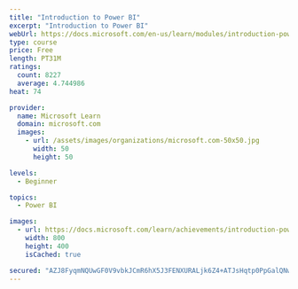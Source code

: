 ```yaml
---
title: "Introduction to Power BI"
excerpt: "Introduction to Power BI"
webUrl: https://docs.microsoft.com/en-us/learn/modules/introduction-power-bi/
type: course
price: Free
length: PT31M
ratings:
  count: 8227
  average: 4.744986
heat: 74

provider:
  name: Microsoft Learn
  domain: microsoft.com
  images:
    - url: /assets/images/organizations/microsoft.com-50x50.jpg
      width: 50
      height: 50

levels:
  - Beginner

topics:
  - Power BI

images:
  - url: https://docs.microsoft.com/learn/achievements/introduction-power-bi-social.png
    width: 800
    height: 400
    isCached: true

secured: "AZJ8FyqmNQUwGF0V9vbkJCmR6hX5J3FENXURALjk6Z4+ATJsHqtp0PpGalQNwdGX7fCS55IUfinV8Lix63sGOTGh1eAjwJW58wQ6el31JbKpWI1I066r/WGe+WheeX4rEulOrnXq5wwhzWgVy2MIneSIfillUfTpajUgbbXZAebmgB/SwVoER8/YtfO6BIzQRZHU+MgM7wJsrPRkjKGB5qCwxJg6CG6Xptg0oLohm31x8c+XYGEN0ettc6Rg3+/tsePgdCE4UyT/hzhVu9IudcyYZ0I41sN6RmD2T5DW0xprTHlA5usnB06PaTpI01WYk7AXLYg7btNnsrreadNO1L+RJb8wYghiv4IjtpoSbJ59lUslKhC2Z8O4f+jvzDLw0P+zhezb9mx/hEAxQGSy6jRmc1OSMzOdpS9qI1BcN5k=;hla+zJs6INJ0TY64MbC1uA=="
---
```


